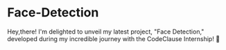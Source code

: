# Face-Detection
Hey,there! I'm delighted to unveil my latest project, "Face Detection," developed during my incredible journey with the CodeClause Internship! 🎉
